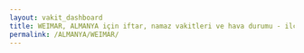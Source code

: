 ```yaml
---
layout: vakit_dashboard
title: WEIMAR, ALMANYA için iftar, namaz vakitleri ve hava durumu - ilçe/eyalet seç
permalink: /ALMANYA/WEIMAR/
---
```


<script type="text/javascript">
  var GLOBAL_COUNTRY = 'ALMANYA';
  var GLOBAL_CITY = 'WEIMAR';
  var GLOBAL_STATE = '';
  var lat = 72;
  var lon = 21;
</script>
